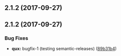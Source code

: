 <a name="2.1.2"></a>
## 2.1.2 (2017-09-27)



<a name="2.1.2"></a>
## 2.1.2 (2017-09-27)


### Bug Fixes

* **qux:** bugfix-1 (testing semantic-releases) ([89b31b4](https://github.com/findify/findify-js/commit/89b31b4))



